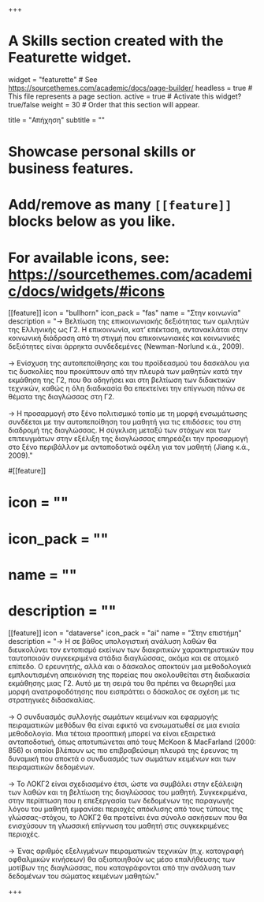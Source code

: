 +++
# A Skills section created with the Featurette widget.
widget = "featurette"  # See https://sourcethemes.com/academic/docs/page-builder/
headless = true  # This file represents a page section.
active = true  # Activate this widget? true/false
weight = 30  # Order that this section will appear.

title = "Απήχηση"
subtitle = ""

# Showcase personal skills or business features.
# 
# Add/remove as many `[[feature]]` blocks below as you like.
# 
# For available icons, see: https://sourcethemes.com/academic/docs/widgets/#icons

[[feature]]
  icon = "bullhorn"
  icon_pack = "fas"
  name = "Στην κοινωνία"
  description = "&rarr; Βελτίωση της επικοινωνιακής δεξιότητας των ομιλητών της Ελληνικής ως Γ2. Η επικοινωνία, κατ’ επέκταση, αντανακλάται στην κοινωνική διάδραση από τη στιγμή που επικοινωνιακές και κοινωνικές δεξιότητες είναι άρρηκτα συνδεδεμένες (Newman-Norlund κ.ά., 2009). <br/> <br/>&rarr; Ενίσχυση της αυτοπεποίθησης και του προϊδεασμού του δασκάλου για τις δυσκολίες που προκύπτουν από την πλευρά των μαθητών κατά την εκμάθηση της Γ2, που θα οδηγήσει και στη βελτίωση των διδακτικών τεχνικών, καθώς η όλη διαδικασία θα επεκτείνει την επίγνωση πάνω σε θέματα της διαγλώσσας στη Γ2. <br/> <br/>&rarr; Η προσαρμογή στο ξένο πολιτισμικό τοπίο με τη μορφή ενσωμάτωσης συνδέεται με την αυτοπεποίθηση του μαθητή για τις επιδόσεις του στη διαδρομή της διαγλώσσας. H σύγκλιση μεταξύ των στόχων και των επιτευγμάτων στην εξέλιξη της διαγλώσσας επηρεάζει την προσαρμογή στο ξένο περιβάλλον με ανταποδοτικά οφέλη για τον μαθητή (Jiang κ.ά., 2009)."
  
#[[feature]]
 # icon = ""
 # icon_pack = ""
 # name = ""
 # description = ""  
  
[[feature]]
 icon = "dataverse"
  icon_pack = "ai"
  name = "Στην επιστήμη"
  description = "&rarr; H σε βάθος υπολογιστική ανάλυση λαθών θα διευκολύνει τον εντοπισμό εκείνων των διακριτικών χαρακτηριστικών που ταυτοποιούν συγκεκριμένα στάδια διαγλώσσας, ακόμα και σε ατομικό επίπεδο. Ο ερευνητής, αλλά και ο δάσκαλος αποκτούν μια μεθοδολογικά εμπλουτισμένη απεικόνιση της πορείας που ακολουθείται στη διαδικασία εκμάθησης μιας Γ2. Αυτό με τη σειρά του θα πρέπει να θεωρηθεί μια μορφή ανατροφοδότησης που εισπράττει ο δάσκαλος σε σχέση με τις στρατηγικές διδασκαλίας. <br/><br/> &rarr; Ο συνδυασμός συλλογής σωμάτων κειμένων και εφαρμογής πειραματικών μεθόδων θα είναι εφικτό να ενσωματωθεί σε μια ενιαία μεθοδολογία. Μια τέτοια προοπτική μπορεί να είναι εξαιρετικά ανταποδοτική, όπως αποτυπώνεται από τους McKoon & MacFarland (2000: 856) οι οποίοι βλέπουν ως πιο επιβραβεύσιμη πλευρά της έρευνας τη δυναμική που αποκτά ο συνδυασμός των σωμάτων κειμένων και των πειραματικών δεδομένων.<br/><br/> &rarr; Το ΛΟΚΓ2 είναι σχεδιασμένο έτσι, ώστε να συμβάλει στην εξάλειψη των λαθών και τη βελτίωση της διαγλώσσας του μαθητή. Συγκεκριμένα, στην περίπτωση που η επεξεργασία των δεδομένων της παραγωγής λόγου του μαθητή εμφανίσει περιοχές απόκλισης από τους τύπους της γλώσσας-στόχου, το ΛΟΚΓ2 θα προτείνει ένα σύνολο ασκήσεων που θα ενισχύσουν τη γλωσσική επίγνωση του μαθητή στις συγκεκριμένες περιοχές.<br/><br/> &rarr; Ένας αριθμός εξελιγμένων πειραματικών τεχνικών (π.χ. καταγραφή οφθαλμικών κινήσεων) θα αξιοποιηθούν ως μέσο επαλήθευσης των μοτίβων της διαγλώσσας, που καταγράφονται από την ανάλυση των δεδομένων του σώματος κειμένων μαθητών."

+++
